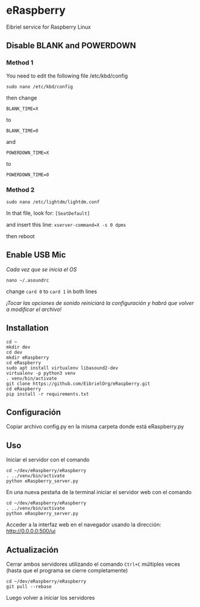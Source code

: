# eRaspberry
Eibriel service for Raspberry Linux

## Disable BLANK and POWERDOWN
### Method 1
You need to edit the following file /etc/kbd/config

`sudo nano /etc/kbd/config`

then change

`BLANK_TIME=X`

to

`BLANK_TIME=0`

and

`POWERDOWN_TIME=X`

to

`POWERDOWN_TIME=0`

### Method 2
`sudo nano /etc/lightdm/lightdm.conf`

In that file, look for:
`[SeatDefault]`

and insert this line:
`xserver-command=X -s 0 dpms`

then reboot

## Enable USB Mic

*Cada vez que se inicia el OS*

`nano ~/.asoundrc`

change `card 0` to `card 1` in both lines

*¡Tocar las opciones de sonido reiniciará la configuración y habrá que volver a modificar el archivo!*

## Installation

```
cd ~
mkdir dev
cd dev
mkdir eRaspberry
cd eRaspberry
sudo apt install virtualenv libasound2-dev
virtualenv -p python3 venv
. venv/bin/activate
git clone https://github.com/EibrielOrg/eRaspberry.git
cd eRaspberry
pip install -r requirements.txt
```

## Configuración

Copiar archivo config.py en la misma carpeta donde está eRaspberry.py


## Uso

Iniciar el servidor con el comando

```
cd ~/dev/eRaspberry/eRaspberry
. ../venv/bin/activate
python eRaspberry_server.py
```

En una nueva pestaña de la terminal iniciar el servidor web con el comando

```
cd ~/dev/eRaspberry/eRaspberry
. ../venv/bin/activate
python eRaspberry_server.py
```

Acceder a la interfaz web en el navegador usando la dirección: http://0.0.0.0:500/ui

## Actualización

Cerrar ambos servidores utilizando el comando `Ctrl+C` múltiples veces (hasta que el programa se cierre completamente)

```
cd ~/dev/eRaspberry/eRaspberry
git pull --rebase
```
Luego volver a iniciar los servidores

